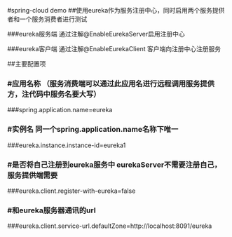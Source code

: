 #spring-cloud demo
##使用eureka作为服务注册中心，同时启用两个服务提供者和一个服务消费者进行测试

###eureka服务端 通过注解@EnableEurekaServer启用注册中心

###eureka客户端 通过注解@EnableEurekaClient 客户端向注册中心注册服务

##主要配置项
### #应用名称 （服务消费端可以通过此应用名进行远程调用服务提供方，注代码中服务名要大写）
###spring.application.name=eureka
### #实例名 同一个spring.application.name名称下唯一
###eureka.instance.instance-id=eureka1

### #是否将自己注册到eureka服务中 eurekaServer不需要注册自己，服务提供端需要
###eureka.client.register-with-eureka=false
### #和eureka服务器通讯的url
###eureka.client.service-url.defaultZone=http://localhost:8091/eureka